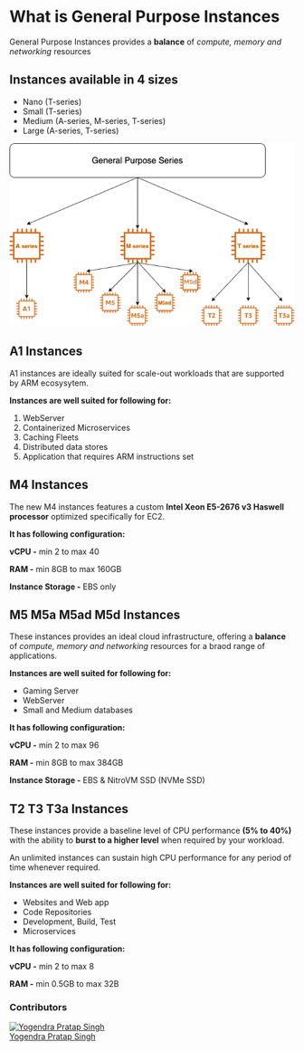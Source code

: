 # What is General Purpose Instances

General Purpose Instances provides a **balance** of *compute, memory and networking* resources

## Instances available in 4 sizes
- Nano (T-series)
- Small (T-series)
- Medium (A-series, M-series, T-series)
- Large (A-series, T-series)

![](images/general_purpose_type.png)

## A1 Instances
A1 instances are ideally suited for scale-out workloads that are supported by ARM ecosysytem.

**Instances are well suited for following for:**
1. WebServer
2. Containerized Microservices
3. Caching Fleets
4. Distributed data stores
5. Application that requires ARM instructions set

## M4 Instances
The new M4 instances features a custom **Intel Xeon E5-2676 v3 Haswell processor** optimized specifically for EC2.

**It has following configuration:**

**vCPU -** min 2 to max 40

**RAM -** min 8GB to max 160GB

**Instance Storage -** EBS only

## M5 M5a M5ad M5d Instances
These instances provides an ideal cloud infrastructure, offering a **balance** of *compute, memory and networking* resources for a braod range of applications.

**Instances are well suited for following for:**
- Gaming Server
- WebServer
- Small and Medium databases

**It has following configuration:**

**vCPU -** min 2 to max 96

**RAM -** min 8GB to max 384GB

**Instance Storage -** EBS & NitroVM SSD (NVMe SSD)

## T2 T3 T3a Instances
These instances provide a baseline level of CPU performance **(5% to 40%)** with the ability to **burst to a higher level** when required by your workload.

An unlimited instances can sustain high CPU performance for any period of time whenever required.

**Instances are well suited for following for:**
- Websites and Web app
- Code Repositories
- Development, Build, Test
- Microservices

**It has following configuration:**

**vCPU -** min 2 to max 8

**RAM -** min 0.5GB to max 32B

### Contributors
[![Yogendra Pratap Singh][yogendra_avatar]][yogendra_homepage]<br/>[Yogendra Pratap Singh][yogendra_homepage] 

  [yogendra_homepage]: https://github.com/PratapSingh13
  [yogendra_avatar]: https://img.cloudposse.com/75x75/https://github.com/PratapSingh13.png